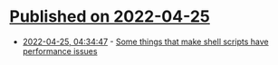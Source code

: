 # [Published on 2022-04-25](index.md)

* [2022-04-25, 04:34:47](https://news.ycombinator.com/item?id=31150788) - [Some things that make shell scripts have performance issues](https://utcc.utoronto.ca/~cks/space/blog/programming/ShellScriptsAndSpeed)
